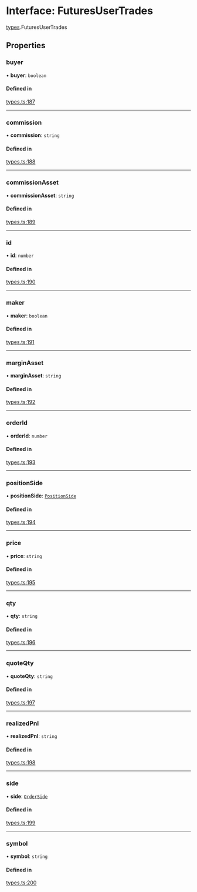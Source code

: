 # Interface: FuturesUserTrades

[types](../modules/types.md).FuturesUserTrades

## Properties

### buyer

• **buyer**: `boolean`

#### Defined in

[types.ts:187](https://github.com/Altamoon/altamoon/blob/2fc04da/app/api/types.ts#L187)

___

### commission

• **commission**: `string`

#### Defined in

[types.ts:188](https://github.com/Altamoon/altamoon/blob/2fc04da/app/api/types.ts#L188)

___

### commissionAsset

• **commissionAsset**: `string`

#### Defined in

[types.ts:189](https://github.com/Altamoon/altamoon/blob/2fc04da/app/api/types.ts#L189)

___

### id

• **id**: `number`

#### Defined in

[types.ts:190](https://github.com/Altamoon/altamoon/blob/2fc04da/app/api/types.ts#L190)

___

### maker

• **maker**: `boolean`

#### Defined in

[types.ts:191](https://github.com/Altamoon/altamoon/blob/2fc04da/app/api/types.ts#L191)

___

### marginAsset

• **marginAsset**: `string`

#### Defined in

[types.ts:192](https://github.com/Altamoon/altamoon/blob/2fc04da/app/api/types.ts#L192)

___

### orderId

• **orderId**: `number`

#### Defined in

[types.ts:193](https://github.com/Altamoon/altamoon/blob/2fc04da/app/api/types.ts#L193)

___

### positionSide

• **positionSide**: [`PositionSide`](../modules/types.md#positionside)

#### Defined in

[types.ts:194](https://github.com/Altamoon/altamoon/blob/2fc04da/app/api/types.ts#L194)

___

### price

• **price**: `string`

#### Defined in

[types.ts:195](https://github.com/Altamoon/altamoon/blob/2fc04da/app/api/types.ts#L195)

___

### qty

• **qty**: `string`

#### Defined in

[types.ts:196](https://github.com/Altamoon/altamoon/blob/2fc04da/app/api/types.ts#L196)

___

### quoteQty

• **quoteQty**: `string`

#### Defined in

[types.ts:197](https://github.com/Altamoon/altamoon/blob/2fc04da/app/api/types.ts#L197)

___

### realizedPnl

• **realizedPnl**: `string`

#### Defined in

[types.ts:198](https://github.com/Altamoon/altamoon/blob/2fc04da/app/api/types.ts#L198)

___

### side

• **side**: [`OrderSide`](../modules/types.md#orderside)

#### Defined in

[types.ts:199](https://github.com/Altamoon/altamoon/blob/2fc04da/app/api/types.ts#L199)

___

### symbol

• **symbol**: `string`

#### Defined in

[types.ts:200](https://github.com/Altamoon/altamoon/blob/2fc04da/app/api/types.ts#L200)
